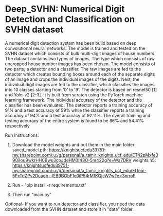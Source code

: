 # Deep_SVHN: Numerical Digit Detection and Classification on SVHN dataset
A numerical digit detection system has been build based on deep convolutional neural networks.
The model is trained and tested on the SVHN dataset which consists of bulk multi-digit images
of house numbers. The dataset contains two types of images. The type which consists of raw
uncropped house number images has been chosen. The model consists of two parts; a detector
and a classifier. The raw images are fed to the detector which creates bounding boxes around
each of the separate digits of an image and crops the individual images of the digits. Next, the
individual digit images are fed to the classifier, which classifies the images into 10 classes
starting from '0' to '9'. The detector is based on resnet50 [1] and Yolo-v2 [2-3]. It is built from
scratch using the PyTorch machine learning framework. The individual accuracy of the detector
and the classifier has been evaluated. The detector reports a training accuracy of 91% and a test
accuracy of 59% while the classifier reports a training accuracy of 94% and a test accuracy of
92.11%. The overall training and testing accuracy of the entire system is found to be 86% and
54.41% respectively

Run Instructions:
1. Download the model weights and put them in the main folder: 
   saved_model.pth: https://knightsucfedu39751-my.sharepoint.com/:u:/g/personal/a_tamir_knights_ucf_edu/ET42pMxfe39OiIou9wkrHH0Bwu3cpJdeHM0I43O-5m422g?e=Wa7DRV
   weights.h5: https://knightsucfedu39751-my.sharepoint.com/:u:/g/personal/a_tamir_knights_ucf_edu/EUom-5PxTdZPv2Duaob--lEB9BObF1c0iP54rMfKQjcW7w?e=3nrroF

2. Run - "pip install -r requirements.txt"

3. Then run "main.py"

Optional- If you want to run detector and classifier, you need the data downloaded from the SVHN dataset and store it in "data" folder.
